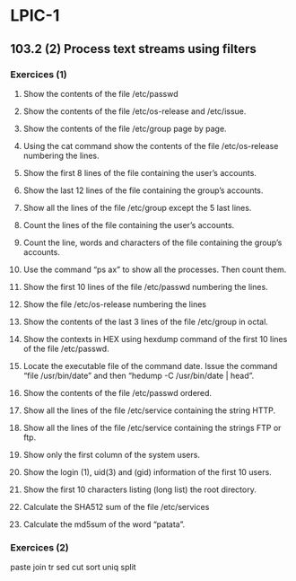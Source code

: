 # LPIC-1


## 103.2 (2) Process text streams using filters


### Exercices (1)

 1. Show the contents of the file  /etc/passwd
 2. Show the contents of the file /etc/os-release and /etc/issue.
 3. Show the contents of the file /etc/group page by page.
 4. Using the cat command show the contents of the file /etc/os-release numbering the lines.


 5. Show the first 8 lines of the file containing the user’s accounts.
 6. Show the last 12 lines of the file containing the group’s accounts.
 7. Show all the lines of the file /etc/group except the 5 last lines.


 8. Count the lines of the file containing the user’s accounts.
 9. Count the line, words and characters of the file containing the group’s accounts.
 10. Use the command “ps ax” to show all the processes. Then count them.
 11. Show the first 10 lines of the file /etc/passwd numbering the lines.
 12. Show the file /etc/os-release numbering the lines 


 13. Show the contents of the last 3  lines of the file /etc/group in octal. 
 14. Show the contexts in HEX using hexdump command of the first 10 lines of the file /etc/passwd.
 15. Locate the executable file of the command date. Issue the command “file /usr/bin/date” and then “hedump -C /usr/bin/date | head”.


 16. Show the contents of the file /etc/passwd ordered.
 17. Show all the lines of the file /etc/service containing the string HTTP.
 18. Show all the lines of the file /etc/service containing the strings FTP or ftp.
 19. Show only the first column of the system users.
 20. Show the login (1), uid(3) and (gid) information of the first 10 users.
 21. Show the first 10 characters listing (long list) the root directory.

 22. Calculate the SHA512 sum of the file /etc/services
 23. Calculate the md5sum of the word “patata”.


### Exercices (2)

paste
join
tr
sed
cut
sort
uniq
split


